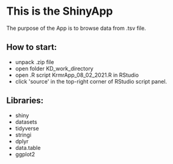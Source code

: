 # This is the ShinyApp

The purpose of the App is to browse data from .tsv file.

## How to start:
  * unpack .zip file
  * open folder KD_work_directory
  * open .R script KrmrApp_08_02_2021.R in RStudio
  * click 'source' in the top-right corner of RStudio script panel.

## Libraries:
* shiny
* datasets
* tidyverse
* stringi
* dplyr
* data.table
* ggplot2
